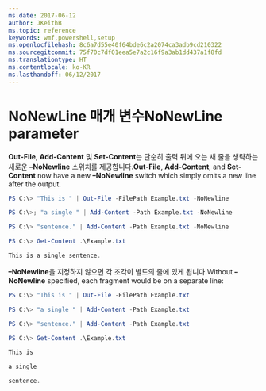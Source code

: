 ```yaml
---
ms.date: 2017-06-12
author: JKeithB
ms.topic: reference
keywords: wmf,powershell,setup
ms.openlocfilehash: 8c6a7d55e40f64bde6c2a2074ca3adb9cd210322
ms.sourcegitcommit: 75f70c7df01eea5e7a2c16f9a3ab1dd437a1f8fd
ms.translationtype: HT
ms.contentlocale: ko-KR
ms.lasthandoff: 06/12/2017
---
```

# <a name="nonewline-parameter"></a><span data-ttu-id="64132-102">NoNewLine 매개 변수</span><span class="sxs-lookup"><span data-stu-id="64132-102">NoNewLine parameter</span></span>
<span data-ttu-id="64132-103">**Out-File**, **Add-Content** 및 **Set-Content**는 단순히 출력 뒤에 오는 새 줄을 생략하는 새로운 **–NoNewline** 스위치를 제공합니다.</span><span class="sxs-lookup"><span data-stu-id="64132-103">**Out-File**, **Add-Content**, and **Set-Content** now have a new **–NoNewline** switch which simply omits a new line after the output.</span></span>
```PowerShell
PS C:\> "This is " | Out-File -FilePath Example.txt -NoNewline

PS C:\>; "a single " | Add-Content -Path Example.txt -NoNewline

PS C:\> "sentence." | Add-Content -Path Example.txt -NoNewline

PS C:\> Get-Content .\Example.txt

This is a single sentence.
```
<span data-ttu-id="64132-104">**–NoNewline**을 지정하지 않으면 각 조각이 별도의 줄에 있게 됩니다.</span><span class="sxs-lookup"><span data-stu-id="64132-104">Without **–NoNewline** specified, each fragment would be on a separate line:</span></span>
```PowerShell
PS C:\> "This is " | Out-File -FilePath Example.txt

PS C:\> "a single " | Add-Content -Path Example.txt

PS C:\> "sentence." | Add-Content -Path Example.txt

PS C:\> Get-Content .\Example.txt

This is

a single

sentence.
```

